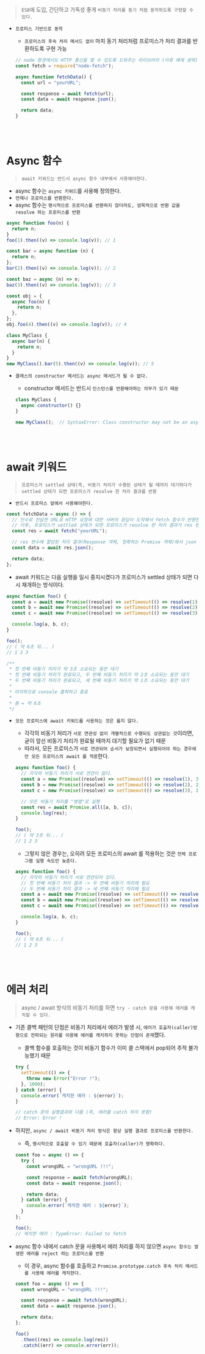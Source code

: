 > `ES8`에 도입, 간단하고 가독성 좋게 `비동기 처리를 동기 처럼 동작하도록 구현할 수 있다.`

- `프로미스 기반으로 동작`

  - `프로미스의 후속 처리 메서드 없이` 마치 동기 처리처럼 프로미스가 처리 결과를 반환하도록 구현 가능

  ```jsx
  // node 환경에서도 HTTP 통신을 할 수 있도록 도와주는 라이브러리 (이후 예제 생략)
  const fetch = require("node-fetch");

  async function fetchData() {
    const url = "yourURL";

    const response = await fetch(url);
    const data = await response.json();

    return data;
  }
  ```

<br />
<br />

# Async 함수

> `await 키워드는 반드시 async 함수 내부에서 사용해야한다.`

- async 함수는 `async 키워드`를 사용해 정의한다.
- `언제나 프로미스를 반환한다.`
- async 함수는 `명시적으로 프로미스를 반환하지 않더라도, 암묵적으로 반환 값을 resolve 하는 프로미스를 반환`

```jsx
async function foo(n) {
  return n;
}
foo(1).then((v) => console.log(v)); // 1

const bar = async function (n) {
  return n;
};
bar(2).then((v) => console.log(v)); // 2

const baz = async (n) => n;
baz(3).then((v) => console.log(v)); // 3

const obj = {
  async foo(n) {
    return n;
  },
};
obj.foo(4).then((v) => console.log(v)); // 4

class MyClass {
  async bar(n) {
    return n;
  }
}
new MyClass().bar(5).then((v) => console.log(v)); // 5
```

- `클래스의 constructor 메서드는 async 메서드가 될 수 없다.`

  - constructor 메서드는 반드시 `인스턴스를 반환해야하는 의무가 있기 때문`

  ```jsx
  class MyClass {
    async constructor() {}
  }

  new MyClass();  // SyntaxError: Class constructor may not be an async method
  ```

<br />
<br />

# await 키워드

> `프로미스가 settled 상태(즉, 비동기 처리가 수행된 상태가 될 때까지 대기하다가 settled 상태가 되면 프로미스가 resolve 한 처리 결과를 반환`

- `반드시 프로미스 앞에서 사용해야한다.`

```jsx
const fetchData = async () => {
  // 인수로 전달한 URL로 HTTP 요청에 대한 서버의 응답이 도착해서 fetch 함수가 반환한 프로미스가 settled 상태가 될 때까지 대기
  // 이후, 프로미스가 settled 상태가 되면 프로미스가 resolve 한 처리 결과가 res 변수에 할당
  const res = await fetch("yourURL");

  // res 변수에 할당된 처리 결과(Response 객체, 정확히는 Promise 객체)에서 json 메서드로 Response Body 값을 역직렬화해서 반환받음
  const data = await res.json();

  return data;
};
```

- await 키워드는 다음 실행을 일시 중지시켰다가 프로미스가 settled 상태가 되면 다시 재개하는 방식이다.

```jsx
async function foo() {
  const a = await new Promise((resolve) => setTimeout(() => resolve(1), 3000));
  const b = await new Promise((resolve) => setTimeout(() => resolve(2), 2000));
  const c = await new Promise((resolve) => setTimeout(() => resolve(3), 1000));

  console.log(a, b, c);
}

foo();
// ( 약 6초 뒤... )
// 1 2 3

/**
 * 첫 번째 비동기 처리가 약 3초 소요되는 동안 대기
 * 첫 번째 비동기 처리가 완료되고, 두 번째 비동기 처리가 약 2초 소요되는 동안 대기
 * 두 번째 비동기 처리가 완료되고, 세 번째 비동기 처리가 약 1초 소요되는 동안 대기
 *
 * 마지막으로 console 출력하고 종료
 *
 * 총 = 약 6초
 */
```

- `모든 프로미스에 await 키워드를 사용하는 것은 옳지 않다.`

  - 각각의 비동기 처리가 `서로 연관성 없이 개별적으로 수행되도 상관없는 것`이라면, 굳이 앞선 비동기 처리가 완료될 때까지 대기할 필요가 없기 때문
  - 따라서, 모든 프로미스가 `서로 연관되어 순서가 보장되면서 실행되어야 하는 경우에만 모든 프로미스의 await 를 적용`한다.

  ```jsx
  async function foo() {
    // 각각의 비동기 처리가 서로 연관이 없다.
    const a = new Promise((resolve) => setTimeout(() => resolve(1), 3000));
    const b = new Promise((resolve) => setTimeout(() => resolve(2), 2000));
    const c = new Promise((resolve) => setTimeout(() => resolve(3), 1000));

    // 모든 비동기 처리를 "병렬"로 실행
    const res = await Promise.all([a, b, c]);
    console.log(res);
  }

  foo();
  // ( 약 3초 뒤... )
  // 1 2 3
  ```

  - 그렇지 않은 경우는, 오히려 모든 프로미스의 await 를 적용하는 것은 `전체 프로그램 실행 속도만 늦춘다.`

  ```jsx
  async function foo() {
    // 각각의 비동기 처리가 서로 연관되어 있다.
    // 첫 번째 비동기 처리 결과 -> 두 번째 비동기 처리에 필요
    // 두 번째 비동기 처리 결과 -> 세 번째 비동기 처리에 필요
    const a = await new Promise((resolve) => setTimeout(() => resolve(1), 3000));
    const b = await new Promise((resolve) => setTimeout(() => resolve(a + 1), 2000));
    const c = await new Promise((resolve) => setTimeout(() => resolve(b + 1), 1000));

    console.log(a, b, c);
  }

  foo();
  // ( 약 6초 뒤... )
  // 1 2 3
  ```

<br />
<br />

# 에러 처리

> async / await 방식의 비동기 처리를 하면 `try - catch 문을 사용해 에러를 캐치할 수 있다.`

- 기존 콜백 패턴의 단점은 비동기 처리에서 에러가 발생 시, `에러가 호출자(caller)방향으로 전파되는 원리를 이용해 에러를 캐치하지 못하는 단점이 존재`했다.

  - 콜백 함수를 호출하는 것이 비동기 함수가 이미 콜 스택에서 pop되어 추적 불가능했기 때문

  ```jsx
  try {
    setTimeout(() => {
      throw new Error("Error !");
    }, 1000);
  } catch (error) {
    console.error(`캐치한 에러 : ${error}`);
  }

  // catch 문의 실행결과와 다름 (즉, 에러를 catch 하지 못함)
  // Error: Error !
  ```

- 하지만, `async / await 비동기 처리 방식은 항상 실행 결과로 프로미스를 반환한다.`

  - 즉, `명시적으로 호출할 수 있기 때문에 호출자(caller)가 명확하다.`

  ```jsx
  const foo = async () => {
    try {
      const wrongURL = "wrongURL !!!";

      const response = await fetch(wrongURL);
      const data = await response.json();

      return data;
    } catch (error) {
      console.error(`캐치한 에러 : ${error}`);
    }
  };

  foo();
  // 캐치한 에러 : TypeError: Failed to fetch
  ```

- async 함수 내에서 catch 문을 사용해서 에러 처리를 하지 않으면 `async 함수는 발생한 에러를 reject 하는 프로미스를 반환`

  - 이 경우, async 함수를 호출하고 `Promise.prototype.catch 후속 처리 메서드를 사용해 에러를 캐치한다.`

  ```jsx
  const foo = async () => {
    const wrongURL = "wrongURL !!!";

    const response = await fetch(wrongURL);
    const data = await response.json();

    return data;
  };

  foo()
    .then((res) => console.log(res))
    .catch((err) => console.error(err));
  ```
